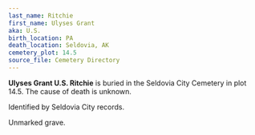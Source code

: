 ```yaml
---
last_name: Ritchie
first_name: Ulyses Grant
aka: U.S.
birth_location: PA
death_location: Seldovia, AK
cemetery_plot: 14.5
source_file: Cemetery Directory
---
```

**Ulyses Grant  U.S. Ritchie** is buried in the Seldovia City Cemetery in plot 14.5.  The cause of death is unknown.

Identified by Seldovia City records.

Unmarked grave.
